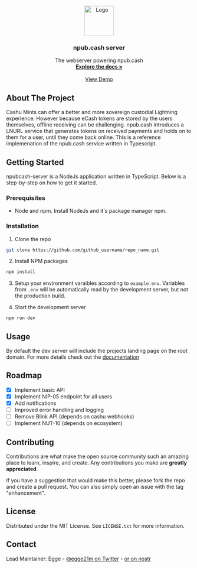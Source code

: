 <br />
<div align="center">
  <a href="https://github.com/github_username/repo_name">
    <img src="https://image.nostr.build/c6720e6ad2ac5726792254a0097e2cc3b75c18036f88de914a5a2684a7d6c170.jpg" alt="Logo" width="80" height="80">
  </a>

<h3 align="center">npub.cash server</h3>

  <p align="center">
    The webserver powering npub.cash
    <br />
    <a href="https://docs.cashu-address.com"><strong>Explore the docs »</strong></a>
    <br />
    <br />
    <a href="https://npub.cash">View Demo</a>
  </p>
</div>

## About The Project

Cashu Mints can offer a better and more sovereign custodial Lightning experience. However because eCash tokens are stored by the users themselves, offline receiving can be challenging. npub.cash introduces a LNURL service that generates tokens on received payments and holds on to them for a user, until they come back online. This is a reference implemenation of the npub.cash service written in Typescript.

## Getting Started

npubcash-server is a NodeJs application written in TypeScript. Below is a step-by-step on how to get it started.

### Prerequisites

- Node and npm. Install NodeJs and it's package manager npm.

### Installation

1. Clone the repo

```sh
git clone https://github.com/github_username/repo_name.git
```

2. Install NPM packages

```sh
npm install
```

3. Setup your environment varaibles according to `example.env`. Variables from `.env` will be automatically read by the development server, but not the production build.

4. Start the development server

```sh
npm run dev
```

## Usage

By default the dev server will include the projects landing page on the root domain.
For more details check out the [documentation](https://docs.cashu-address.com)

## Roadmap

- [x] Implement basic API
- [x] Implement NIP-05 endpoint for all users
- [x] Add notifications
- [ ] Improved error handling and logging
- [ ] Remove Blink API (depends on cashu webhooks)
- [ ] Implement NUT-10 (depends on ecosystem)

## Contributing

Contributions are what make the open source community such an amazing place to learn, inspire, and create. Any contributions you make are **greatly appreciated**.

If you have a suggestion that would make this better, please fork the repo and create a pull request. You can also simply open an issue with the tag "enhancement".

## License

Distributed under the MIT License. See `LICENSE.txt` for more information.

## Contact

Lead Maintainer: Egge - [@egge21m on Twitter](https://twitter.com/egge21m) - [or on nostr](nostr:npub1mhcr4j594hsrnen594d7700n2t03n8gdx83zhxzculk6sh9nhwlq7uc226)
